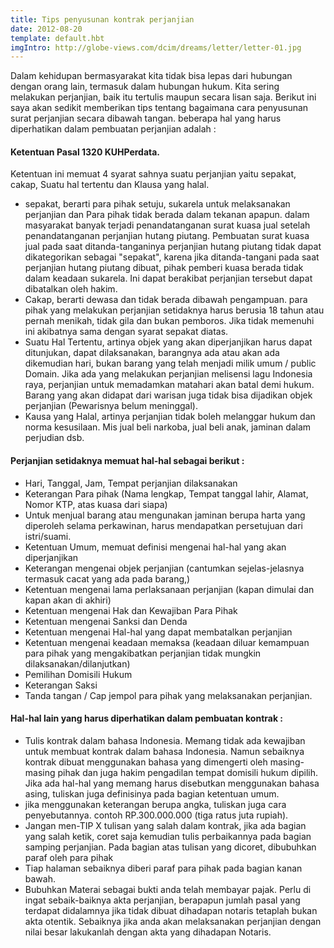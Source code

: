 ```yaml
---
title: Tips penyusunan kontrak perjanjian
date: 2012-08-20
template: default.hbt
imgIntro: http://globe-views.com/dcim/dreams/letter/letter-01.jpg
---
```


Dalam kehidupan bermasyarakat kita tidak bisa lepas dari hubungan dengan orang lain, termasuk dalam hubungan hukum. Kita sering melakukan perjanjian, baik itu tertulis maupun secara lisan saja. Berikut ini saya akan sedikit memberikan tips tentang bagaimana cara penyusunan surat perjanjian secara dibawah tangan.
beberapa hal yang harus diperhatikan dalam pembuatan perjanjian adalah :
#### Ketentuan Pasal 1320 KUHPerdata.
Ketentuan ini memuat 4 syarat sahnya suatu perjanjian yaitu sepakat, cakap, Suatu hal tertentu dan Klausa yang halal.
- sepakat, berarti para pihak setuju, sukarela untuk melaksanakan perjanjian dan Para pihak tidak berada dalam tekanan apapun. dalam masyarakat banyak terjadi penandatanganan surat kuasa jual setelah penandatanganan perjanjian hutang piutang. Pembuatan surat kuasa jual pada saat ditanda-tanganinya perjanjian hutang piutang tidak dapat dikategorikan sebagai "sepakat", karena jika ditanda-tangani pada saat perjanjian hutang piutang dibuat, pihak pemberi kuasa berada tidak dalam keadaan sukarela. Ini dapat berakibat perjanjian tersebut dapat dibatalkan oleh hakim.
- Cakap, berarti dewasa dan tidak berada dibawah pengampuan. para pihak yang melakukan perjanjian setidaknya harus berusia 18 tahun atau pernah menikah, tidak gila dan bukan pemboros. Jika tidak memenuhi ini akibatnya sama dengan syarat sepakat diatas.
- Suatu Hal Tertentu, artinya objek yang akan diperjanjikan harus dapat ditunjukan, dapat dilaksanakan, barangnya ada atau akan ada dikemudian hari, bukan barang yang telah menjadi milik umum / public Domain. Jika ada yang melakukan perjanjian melisensi lagu Indonesia raya, perjanjian untuk memadamkan matahari akan batal demi hukum. Barang yang akan didapat dari warisan juga tidak bisa dijadikan objek perjanjian (Pewarisnya belum meninggal).
- Kausa yang Halal, artinya perjanjian tidak boleh melanggar hukum dan norma kesusilaan. Mis jual beli narkoba, jual beli anak, jaminan dalam perjudian dsb.
#### Perjanjian setidaknya memuat hal-hal sebagai berikut :
- Hari, Tanggal, Jam, Tempat perjanjian dilaksanakan
- Keterangan Para pihak (Nama lengkap, Tempat tanggal lahir, Alamat, Nomor KTP, atas kuasa dari siapa)
- Untuk menjual barang atau mengunakan jaminan berupa harta yang diperoleh selama perkawinan, harus mendapatkan persetujuan dari istri/suami.
- Ketentuan Umum, memuat definisi mengenai hal-hal yang akan diperjanjikan
- Keterangan mengenai objek perjanjian (cantumkan sejelas-jelasnya termasuk cacat yang ada pada barang,)
- Ketentuan mengenai lama perlaksanaan perjanjian (kapan dimulai dan kapan akan di akhiri)
- Ketentuan mengenai Hak dan Kewajiban Para Pihak
- Ketentuan mengenai Sanksi dan Denda
- Ketentuan mengenai Hal-hal yang dapat membatalkan perjanjian
- Ketentuan mengenai keadaan memaksa (keadaan diluar kemampuan para pihak yang mengakibatkan perjanjian tidak mungkin dilaksanakan/dilanjutkan)
- Pemilihan Domisili Hukum
- Keterangan Saksi
- Tanda tangan / Cap jempol para pihak yang melaksanakan perjanjian.
#### Hal-hal lain yang harus diperhatikan dalam pembuatan kontrak :
- Tulis kontrak dalam bahasa Indonesia. Memang tidak ada kewajiban untuk membuat kontrak dalam bahasa Indonesia. Namun sebaiknya kontrak dibuat menggunakan bahasa yang dimengerti oleh masing-masing pihak dan juga hakim pengadilan tempat domisili hukum dipilih. Jika ada hal-hal yang memang harus disebutkan menggunakan bahasa asing, tuliskan juga definisinya pada bagian ketentuan umum.
- jika menggunakan keterangan berupa angka, tuliskan juga cara penyebutannya. contoh RP.300.000.000 (tiga ratus juta rupiah).
- Jangan men-TIP X tulisan yang salah dalam kontrak, jika ada bagian yang salah ketik, coret saja kemudian tulis perbaikannya pada bagian samping perjanjian. Pada bagian atas tulisan yang dicoret, dibubuhkan paraf oleh para pihak
- Tiap halaman sebaiknya diberi paraf para pihak pada bagian kanan bawah.
- Bubuhkan Materai sebagai bukti anda telah membayar pajak.
Perlu di ingat sebaik-baiknya akta perjanjian, berapapun jumlah pasal yang terdapat didalamnya jika tidak dibuat dihadapan notaris tetaplah bukan akta otentik. Sebaiknya jika anda akan melaksanakan perjanjian dengan nilai besar lakukanlah dengan akta yang dihadapan Notaris.
